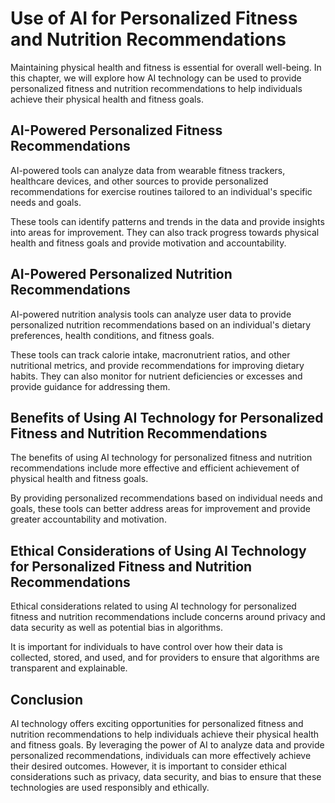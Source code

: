 # Use of AI for Personalized Fitness and Nutrition Recommendations

Maintaining physical health and fitness is essential for overall well-being. In this chapter, we will explore how AI technology can be used to provide personalized fitness and nutrition recommendations to help individuals achieve their physical health and fitness goals.

AI-Powered Personalized Fitness Recommendations
-----------------------------------------------

AI-powered tools can analyze data from wearable fitness trackers, healthcare devices, and other sources to provide personalized recommendations for exercise routines tailored to an individual's specific needs and goals.

These tools can identify patterns and trends in the data and provide insights into areas for improvement. They can also track progress towards physical health and fitness goals and provide motivation and accountability.

AI-Powered Personalized Nutrition Recommendations
-------------------------------------------------

AI-powered nutrition analysis tools can analyze user data to provide personalized nutrition recommendations based on an individual's dietary preferences, health conditions, and fitness goals.

These tools can track calorie intake, macronutrient ratios, and other nutritional metrics, and provide recommendations for improving dietary habits. They can also monitor for nutrient deficiencies or excesses and provide guidance for addressing them.

Benefits of Using AI Technology for Personalized Fitness and Nutrition Recommendations
--------------------------------------------------------------------------------------

The benefits of using AI technology for personalized fitness and nutrition recommendations include more effective and efficient achievement of physical health and fitness goals.

By providing personalized recommendations based on individual needs and goals, these tools can better address areas for improvement and provide greater accountability and motivation.

Ethical Considerations of Using AI Technology for Personalized Fitness and Nutrition Recommendations
----------------------------------------------------------------------------------------------------

Ethical considerations related to using AI technology for personalized fitness and nutrition recommendations include concerns around privacy and data security as well as potential bias in algorithms.

It is important for individuals to have control over how their data is collected, stored, and used, and for providers to ensure that algorithms are transparent and explainable.

Conclusion
----------

AI technology offers exciting opportunities for personalized fitness and nutrition recommendations to help individuals achieve their physical health and fitness goals. By leveraging the power of AI to analyze data and provide personalized recommendations, individuals can more effectively achieve their desired outcomes. However, it is important to consider ethical considerations such as privacy, data security, and bias to ensure that these technologies are used responsibly and ethically.
